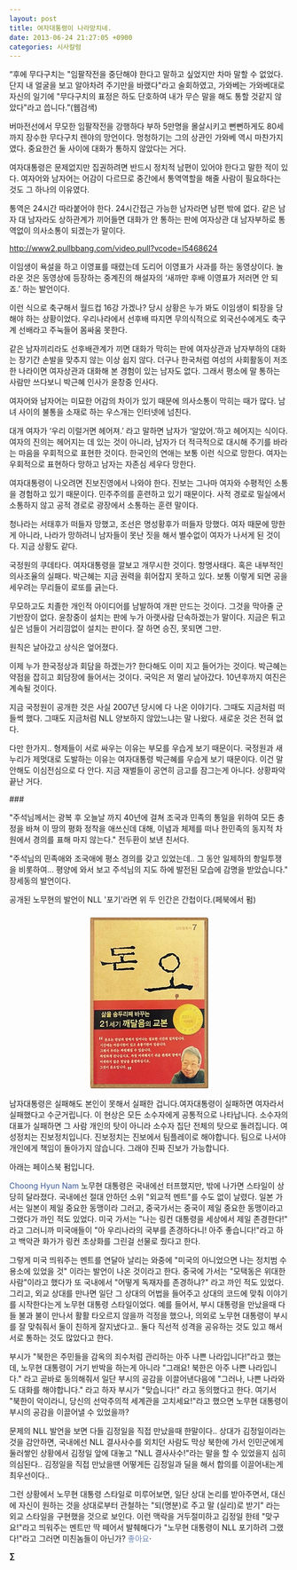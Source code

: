 ```yaml
---
layout: post
title: 여자대통령이 나라망치네.
date: 2013-06-24 21:27:05 +0900
categories: 시사칼럼
---
```

“후에 무다구치는 "임팔작전을 중단해야 한다고 말하고 싶었지만 차마 말할 수 없었다. 단지 내 얼굴을 보고 알아차려 주기만을 바랬다"라고 술회하였고, 가와베는 가와베대로 자신의 일기에 "무다구치의 표정은 하도 단호하여 내가 무슨 말을 해도 통할 것같지 않았다"라고 씁니다.”(웹검색) 


  


버마전선에서 무모한 임팔작전을 강행하다 부하 5만명을 몰살시키고 뻔뻔하게도 80세까지 장수한 무다구치 렌야의 망언이다. 멍청하기는 그의 상관인 가와베 역시 마찬가지였다. 중요한건 둘 사이에 대화가 통하지 않았다는 거다. 


  


여자대통령은 문제없지만 집권하려면 반드시 정치적 남편이 있어야 한다고 말한 적이 있다. 여자어와 남자어는 어감이 다르므로 중간에서 통역역할을 해줄 사람이 필요하다는 것도 그 하나의 이유였다. 



통역은 24시간 따라붙어야 한다. 24시간접근 가능한 남자라면 남편 밖에 없다. 같은 남자 대 남자라도 상하관계가 끼어들면 대화가 안 통하는 판에 여자상관 대 남자부하로 통역없이 의사소통이 되겠는가 말이다. 


  


<http://www2.pullbbang.com/video.pull?vcode=l5468624> 



이임생이 욕설을 하고 이영표를 때렸는데 도리어 이영표가 사과를 하는 동영상이다. 놀라운 것은 동영상에 등장하는 중계진의 해설자의 ‘새까만 후배 이영표가 저러면 안 되죠.’ 하는 발언이다. 


  


이런 식으로 축구해서 월드컵 16강 가겠나? 당시 상황은 누가 봐도 이임생이 퇴장을 당해야 하는 상황이었다. 우리나라에서 선후배 따지면 무의식적으로 외국선수에게도 축구계 선배라고 주눅들어 몸싸움 못한다.


  


같은 남자끼리라도 선후배관계가 끼면 대화가 막히는 판에 여자상관과 남자부하의 대화는 장기간 손발을 맞추지 않는 이상 쉽지 않다. 더구나 한국처럼 여성의 사회활동이 저조한 나라이면 여자상관과 대화해 본 경험이 있는 남자도 없다. 그래서 평소에 말 통하는 사람만 쓰다보니 박근혜 인사가 윤창중 인사다. 



여자어와 남자어는 미묘한 어감의 차이가 있기 때문에 의사소통이 막히는 때가 많다. 남녀 사이의 불통을 소재로 하는 우스개는 인터넷에 넘친다. 



대개 여자가 ‘우리 이럴거면 헤어져.’ 라고 말하면 남자가 ‘알았어.’하고 헤어지는 식이다. 여자의 진의는 헤어지는 데 있는 것이 아니라, 남자가 더 적극적으로 대시해 주기를 바라는 마음을 우회적으로 표현한 것이다. 한국인의 연애는 보통 이런 식으로 망한다. 여자는 우회적으로 표현하다 망하고 남자는 자존심 세우다 망한다. 


  


여자대통령이 나오려면 진보진영에서 나와야 한다. 진보는 그나마 여자와 수평적인 소통을 경험하고 있기 때문이다. 민주주의를 훈련하고 있기 때문이다. 사적 경로로 밀실에서 소통하지 않고 공적 경로로 광장에서 소통하는 훈련 말이다. 


  


청나라는 서태후가 떠들자 망했고, 조선은 명성황후가 떠들자 망했다. 여자 때문에 망한게 아니라, 나라가 망하려니 남자들이 못난 짓을 해서 별수없이 여자가 나서게 된 것이다. 지금 상황도 같다. 


  


국정원의 쿠데타다. 여자대통령을 깔보고 개무시한 것이다. 항명사태다. 혹은 내부적인 의사조율의 실패다. 박근혜는 지금 권력을 휘어잡지 못하고 있다. 보통 이렇게 되면 공을 세우려는 무리들이 로또를 긁는다. 


  


무모하고도 치졸한 개인적 아이디어를 남발하여 개판 만드는 것이다. 그것을 막아줄 군기반장이 없다. 윤창중이 설치는 판에 누가 아랫사람 단속하겠는가 말이다. 지금은 튀고 싶은 넘들이 거리낌없이 설치는 판이다. 잘 하면 승진, 못되면 그만. 



원칙은 날아갔고 상식은 엎어졌다. 


  


이제 누가 한국정상과 회담을 하겠는가? 한다해도 이미 지고 들어가는 것이다. 박근혜는 약점을 잡히고 회담장에 들어서는 것이다. 국익은 저 멀리 날아갔다. 10년후까지 여진은 계속될 것이다. 


  


지금 국정원이 공개한 것은 사실 2007년 당시에 다 나온 이야기다. 그때도 지금처럼 떠들썩 했다. 그때도 지금처럼 NLL 양보하지 않았느냐는 말 나왔다. 새로운 것은 전혀 없다. 


  


다만 한가지.. 형제들이 서로 싸우는 이유는 부모를 우습게 보기 때문이다. 국정원과 새누리가 제멋대로 도발하는 이유는 여자대통령 박근혜를 우습게 보기 때문이다. 이건 말 안해도 이심전심으로 다 안다. 지금 재벌들이 공연히 금고를 잠그는게 아니다. 상황파악 끝난 거다. 


  


\### 

 "주석님께서는 광복 후 오늘날 까지 40년에 걸쳐 조국과 민족의 통일을 위하여 모든 충정을 바쳐 이 땅의 평화 정착을 애쓰신데 대해, 이념과 체제를 떠나 한민족의 동지적 차원에서 경의를 표해 마지 않는다." 전두환이 보낸 친서다.

  
   
"주석님의 민족애와 조국애에 평소 경의를 갖고 있었는데.. 그 동안 일제하의 항일투쟁을 비롯하여... 평양에 와서 보고 주석님의 지도 하에 발전된 모습에 감명을 받았습니다." 장세동의 발언이다.   
   
공개된 노무현의 발언이 NLL '포기'라면 위 두 인간은 간첩이다.(페북에서 펌) 

 ###


  




<p align="center">
  <a href="?mid=DonOh"><img alt="345678.jpg" src="files/attach/images/198/727/315/55.JPG" /> <br /></a>
</p>



남자대통령은 실패해도 본인이 못해서 실패한 겁니다.여자대통령이 실패하면 여자라서 실패했다고 수군거립니다. 이 현상은 모든 소수자에게 공통적으로 나타납니다. 소수자의 대표가 실패하면 그 사람 개인의 탓이 아니라 소수자 집단 전체의 탓으로 돌려집니다. 여성정치는 진보정치입니다. 진보정치는 진보에서 팀플레이로 해야합니다. 팀으로 나서야 개인에게 책임이 돌아가지 않습니다. 그래야 진짜 진보가 가능합니다. 



아래는 페이스북 펌입니다.

  


<a aria-haspopup="true" style="COLOR: rgb(59,89,152); CURSOR: pointer; TEXT-DECORATION: none" id="js_1" aria-owns="js_0" href="https://www.facebook.com/choonghyun.nam/posts/607188769299394" data-hovercard="/ajax/hovercard/user.php?id=100000248294248">Choong Hyun Nam</a> 노무현 대통령은 국내에선 터프했지만, 밖에 나가면 스타일이 상당히 달라졌다. 국내에선 절대 안하던 소위 "외교적 멘트"를 수도 없이 날렸다. 일본 가서는 일본이 제일 중요한 동맹이라 그러고, 중국가서는 중국이 제일 중요한 동맹이라고 그랬다가 까인 적도 있었다. 미국 가서는 "나는 링컨 대통령을 세상에서 제일 존경한다!" 라고 그러니까 미국애들이 "아 우리나라의 국부를 존경하다니! 아주 좋습니다!"라고 하고 백악관 화가가 링컨 초상화를 그린걸 선물로 줬다고 한다. 


  
그렇게 미국 띄워주는 멘트를 연달아 날리는 와중에 "미국의 아니었으면 나는 정치범 수용소에 있었을 것" 이라는 발언이 나온 것이라고 한다. 중국에 가서는 "모택동은 위대한 사람"이라고 했다가 또 국내에서 "어떻게 독재자를 존경하냐?" 라고 까인 적도 있었다.   
그리고, 외교 상대를 만나면 일단 그 상대의 어법을 들어주고 상대의 코드에 맞춰 이야기를 시작한다는게 노무현 대통령 스타일이었다. 예를 들어서, 부시 대통령을 만났을때 다들 불과 불이 만나서 활활 타오르지 않을까 걱정을 했으나, 의외로 노무현 대통령이 부시를 잘 맞춰줘서 둘이 친하게 잘지냈다고.. 둘다 직선적 성격을 공유하는 것도 있고 해서 서로 통하는 것도 많았다고 한다. 

  
부시가 "북한은 주민들을 감옥의 죄수처럼 관리하는 아주 나쁜 나라입니다!"라고 했는데, 노무현 대통령이 거기 반박을 하는게 아니라 "그래요! 북한은 아주 나쁜 나라입니다." 라고 곧바로 동의해줘서 일단 부시의 공감을 이끌어낸다음에 "그러나, 나쁜 나라와도 대화를 해야합니다." 라고 하자 부시가 "맞습니다!" 라고 동의했다고 한다. 여기서 "북한이 악이라니, 당신의 선악주의적 세계관을 고치세요!"라고 했으면 노무현 대통령이 부시의 공감을 이끌어낼 수 있었을까?  
  
문제의 NLL 발언을 보면 다들 김정일을 직접 만났을때 한말이다.. 상대가 김정일이라는 것을 감안하면, 국내에선 NLL 결사사수를 외치던 사람도 막상 북한에 가서 인민군에게 둘러쌓인 상황에서 김정일 앞에 대놓고 "NLL 결사사수!"라는 말을 할 수 있었을지 심히 의심된다.. 김정일을 직접 만났을땐 어떻게든 김정일과 딜을 해서 합의를 이끌어내는게 최우선이다.. 

  
그런 상황에서 노무현 대통령 스타일로 미루어보면, 일단 상대 논리를 받아주면서, 대신에 자신이 원하는 것을 상대로부터 관철하는 "되(명분)로 주고 말 (실리)로 받기" 라는 외교 스타일을 구현했을 것으로 보인다. 이런 맥락을 거두절미하고 김정일 한테 "맞구요!"라고 띄워주는 멘트만 딱 떼어서 발췌해다가 "노무현 대통령이 NLL 포기하려 그랬다!"라고 그러면 미친놈들이 아닌가? <a style="COLOR: rgb(109,132,180); CURSOR: pointer; TEXT-DECORATION: none" id=".reactRoot[1884525]" class="UFILikeLink" title="좋아합니다" role="button" aria-live="polite" href="https://www.facebook.com/?ref=home#" data-ft='{"tn":""}'>좋아요</a>·<a style="ZOOM: 1; DISPLAY: inline-block; COLOR: rgb(59,89,152); CURSOR: pointer; TEXT-DECORATION: none" id="u_ps_0_0_k" class="uiStreamPrivacy inlineBlock fbStreamPrivacy fbPrivacyAudienceIndicator" role="button" href="https://www.facebook.com/?ref=home#" aria-label="공유 대상: 전체 공개" data-hover="tooltip"></a> 

**∑**